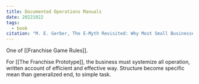 ```yaml
---
title: Documented Operations Manuals
date: 20221022
tags:
  - book
citation: "M. E. Gerber, The E-Myth Revisited: Why Most Small Businesses Don’t Work and What to Do About It. Harper Collins, 2009."
---
```

One of [[Franchise Game Rules]].

For [[The Franchise Prototype]], the business must systemize all operation, written account of efficient and effective way. Structure become specific mean than generalized end, to simple task.